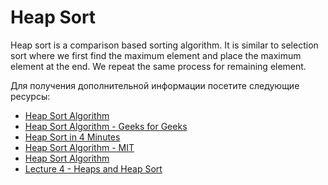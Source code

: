 # Heap Sort

Heap sort is a comparison based sorting algorithm. It is similar to selection sort where we first find the maximum element and place the maximum element at the end. We repeat the same process for remaining element.

Для получения дополнительной информации посетите следующие ресурсы:

- [Heap Sort Algorithm](https://www.programiz.com/dsa/heap-sort)
- [Heap Sort Algorithm - Geeks for Geeks](https://www.geeksforgeeks.org/heap-sort/)
- [Heap Sort in 4 Minutes](https://www.youtube.com/watch?v=2DmK_H7IdTo)
- [Heap Sort Algorithm - MIT](https://www.youtube.com/watch?v=odNJmw5TOEE&list=PLFDnELG9dpVxQCxuD-9BSy2E7BWY3t5Sm&t=3291s)
- [Heap Sort Algorithm](https://www.coursera.org/lecture/data-structures/heap-sort-hSzMO)
- [Lecture 4 - Heaps and Heap Sort](https://www.youtube.com/watch?v=B7hVxCmfPtM&list=PLUl4u3cNGP61Oq3tWYp6V_F-5jb5L2iHb&index=5)
